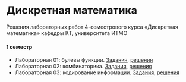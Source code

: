 # Дискретная математика

Решения лабораторных работ 4-семестрового курса «Дискретная математика» кафедры КТ, университета ИТМО

#### 1 семестр

*   Лабораторная 01: булевы функции. [Задания](./lab01/tasks.pdf), [решения](./lab01)
*   Лабораторная 02: комбинаторика. [Задания](./lab02/tasks.pdf), [решения](./lab02)
*   Лабораторная 03: кодирование информации. [Задания](./lab03/tasks.pdf), [решения](./lab03)
